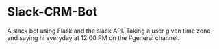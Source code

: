 # Slack-CRM-Bot

A slack bot using Flask and the slack API.
Taking a user given time zone, and saying hi everyday at 12:00 PM on the #general channel.

